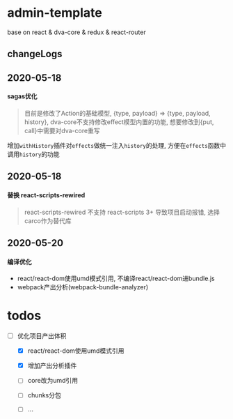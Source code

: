 # admin-template
base on react &amp; dva-core &amp; redux &amp; react-router

## changeLogs

## 2020-05-18

#### sagas优化

> 目前是修改了Action的基础模型, {type, payload} => {type, payload, history}, dva-core不支持修改effect模型内置的功能, 想要修改到{put, call}中需要对dva-core重写

 增加`withHistory`插件对`effects`做统一注入`history`的处理, 方便在`effects`函数中调用`history`的功能



## 2020-05-18

#### 替换 react-scripts-rewired

> react-scripts-rewired 不支持 react-scripts 3+ 导致项目启动报错, 选择carco作为替代库


## 2020-05-20

#### 编译优化
- react/react-dom使用umd模式引用, 不编译react/react-dom进bundle.js
- webpack产出分析(webpack-bundle-analyzer)




# todos

- [ ] 优化项目产出体积
    - [X] react/react-dom使用umd模式引用
    - [X] 增加产出分析插件
    - [ ] core改为umd引用 
    - [ ] chunks分包
    - [ ] ...
    